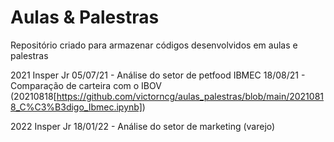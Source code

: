 # Aulas & Palestras

Repositório criado para armazenar códigos desenvolvidos em aulas e palestras

2021
Insper Jr
05/07/21 - Análise do setor de petfood
IBMEC
18/08/21 - Comparação de carteira com o IBOV (20210818[https://github.com/victorncg/aulas_palestras/blob/main/20210818_C%C3%B3digo_Ibmec.ipynb])


2022
Insper Jr
18/01/22 - Análise do setor de marketing (varejo) 


